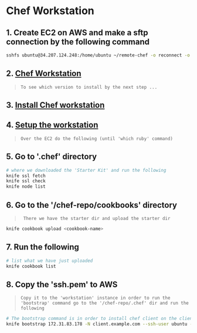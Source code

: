 # Chef Workstation

## 1. Create EC2 on AWS and make a sftp connection by the following command

```bash
sshfs ubuntu@34.207.124.248:/home/ubuntu ~/remote-chef -o reconnect -o IdentityFile="$AWS_SSH" -o allow_other
```

## 2. [Chef Workstation](https://www.chef.io/downloads/tools/workstation)

>     To see which version to install by the next step ...

## 3. [Install Chef workstation](https://docs.chef.io/workstation/install_workstation/)

## 4. [Setup the workstation](https://docs.chef.io/workstation/getting_started/)

>     Over the EC2 do the following (until 'which ruby' command)

## 5. Go to '.chef' directory

```bash
# where we downloaded the 'Starter Kit' and run the following
knife ssl fetch
knife ssl check
knife node list
```

## 6. Go to the '/chef-repo/cookbooks' directory

>      There we have the starter dir and upload the starter dir

```bash
knife cookbook upload <cookbook-name>
```

## 7. Run the following

```bash
# list what we have just uploaded
knife cookbook list
```

## 8. Copy the 'ssh.pem' to AWS

>     Copy it to the 'workstation' instance in order to run the 'bootstrap' command go to the '/chef-repo/.chef' dir and run the following

```bash
# The bootstrap command is in order to install chef client on the client/node instance
knife bootstrap 172.31.83.178 -N client.example.com --ssh-user ubuntu --sudo --identity-file "$AWS_SSH"
```
